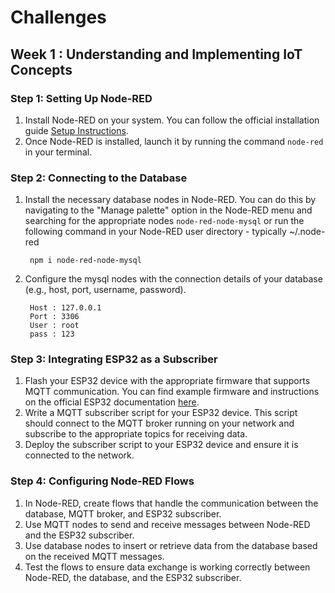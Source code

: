 # Challenges

## Week 1 :  Understanding and Implementing IoT Concepts

### Step 1: Setting Up Node-RED

1. Install Node-RED on your system. You can follow the official installation guide [Setup Instructions](../../setup/README_SETUP.md).
2. Once Node-RED is installed, launch it by running the command `node-red` in your terminal.

### Step 2: Connecting to the Database

1. Install the necessary database nodes in Node-RED. You can do this by navigating to the "Manage palette" option in the Node-RED menu and searching for the appropriate nodes `node-red-node-mysql`
or run the following command in your Node-RED user directory - typically ~/.node-red

        npm i node-red-node-mysql

2. Configure the mysql nodes with the connection details of your database (e.g., host, port, username, password).

        Host : 127.0.0.1
        Port : 3306
        User : root
        pass : 123

### Step 3: Integrating ESP32 as a Subscriber

1. Flash your ESP32 device with the appropriate firmware that supports MQTT communication. You can find example firmware and instructions on the official ESP32 documentation [here](https://docs.espressif.com/projects/esp-idf/en/latest/esp32/get-started/).
2. Write a MQTT subscriber script for your ESP32 device. This script should connect to the MQTT broker running on your network and subscribe to the appropriate topics for receiving data.
3. Deploy the subscriber script to your ESP32 device and ensure it is connected to the network.

### Step 4: Configuring Node-RED Flows

1. In Node-RED, create flows that handle the communication between the database, MQTT broker, and ESP32 subscriber.
2. Use MQTT nodes to send and receive messages between Node-RED and the ESP32 subscriber.
3. Use database nodes to insert or retrieve data from the database based on the received MQTT messages.
4. Test the flows to ensure data exchange is working correctly between Node-RED, the database, and the ESP32 subscriber.